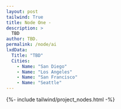 ```yaml
---
layout: post
tailwind: True
title: Node One - 
description: >
  TBD
author: TBD.
permalink: /node/ai
lxdData:
  Title: "TBD"
  Cities:
    - Name: "San Diego"
    - Name: "Los Angeles"
    - Name: "San Francisco"
    - Name: "Seattle"
---
```

{%- include tailwind/project_nodes.html -%}
